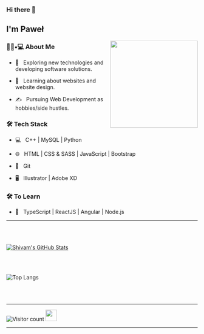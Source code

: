 ### Hi there 👋<h2> I'm Paweł</h2>

<img align='right' src="https://media.giphy.com/media/M9gbBd9nbDrOTu1Mqx/giphy.gif" width="230">

<h3> 👨🏻•💻 About Me </h3>



- 🤔 &nbsp; Exploring new technologies and developing software solutions.

- 🌱 &nbsp; Learning about websites and website design.

- ✍️ &nbsp; Pursuing Web Development as hobbies/side hustles.



<h3>🛠 Tech Stack</h3>



- 💻 &nbsp; C++ | MySQL | Python

- 🌐 &nbsp; HTML | CSS & SASS | JavaScript | Bootstrap 

- 🔧 &nbsp; Git

- 🖥 &nbsp; Illustrator | Adobe XD




<h3>🛠 To Learn</h3>

- 🔧 &nbsp; TypeScript | ReactJS | Angular | Node.js

<hr>



<br/><br/>

[![Shivam's GitHub Stats](https://github-readme-stats.vercel.app/api?username=pawel4985&show_icons=true)](https://github.com/pawel4985)

<br/>

<br/>


![Top Langs](https://github-readme-stats.vercel.app/api/top-langs/?username=pawel4985&show_icons=true)

<br><br>



<hr>






![Visitor count](https://visitor-badge.laobi.icu/badge?page_id=pawel4985.pawel4985)   <img src="https://media.giphy.com/media/dxn6fRlTIShoeBr69N/giphy.gif" width="30">





<hr>
